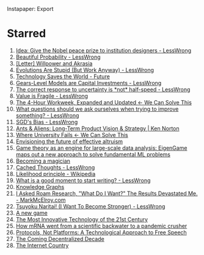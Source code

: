  Instapaper: Export

Starred
=======

1.  [Idea: Give the Nobel peace prize to institution designers - LessWrong](https://www.lesswrong.com/posts/sAGj5AmdjMkxm2St6/idea-give-the-nobel-peace-prize-to-institution-designers)
2.  [Beautiful Probability - LessWrong](https://www.lesswrong.com/posts/bkSkRwo9SRYxJMiSY/beautiful-probability)
3.  [\[Letter\] Willpower and Akrasia](https://www.lsusr.com/blog/willpower-and-akrasia.html)
4.  [Evolutions Are Stupid (But Work Anyway) - LessWrong](https://www.lesswrong.com/posts/jAToJHtg39AMTAuJo/evolutions-are-stupid-but-work-anyway)
5.  [Technology Saves the World - Future](https://future.a16z.com/technology-saves-the-world/)
6.  [Gears-Level Models are Capital Investments - LessWrong](https://www.lesswrong.com/posts/nEBbw2Bc2CnN2RMxy/gears-level-models-are-capital-investments)
7.  [The correct response to uncertainty is \*not\* half-speed - LessWrong](https://www.lesswrong.com/posts/FMkQtPvzsriQAow5q/the-correct-response-to-uncertainty-is-not-half-speed)
8.  [Value is Fragile - LessWrong](https://www.lesswrong.com/posts/GNnHHmm8EzePmKzPk/value-is-fragile)
9.  [The 4-Hour Workweek, Expanded and Updated ← We Can Solve This](https://sandymaguire.me/books/ferriss-timothy-the-4hour-workweek-expanded-and-updated.html)
10. [What questions should we ask ourselves when trying to improve something? - LessWrong](https://www.lesswrong.com/posts/xE7F4b34pfTMThYMX/what-questions-should-we-ask-ourselves-when-trying-to)
11. [SGD's Bias - LessWrong](https://www.lesswrong.com/posts/ej2r2JADoWiEtxkCd/sgd-s-bias)
12. [Ants & Aliens: Long-Term Product Vision & Strategy | Ken Norton](https://www.bringthedonuts.com/essays/ants-and-aliens-thirty-year-plan.html)
13. [Where University Fails ← We Can Solve This](https://sandymaguire.me/blog/where-uni-fails/index.html)
14. [Envisioning the future of effective altruism](https://autotranslucence.wordpress.com/2018/07/24/envisioning-the-future-of-effective-altruism/)
15. [Game theory as an engine for large-scale data analysis: EigenGame maps out a new approach to solve fundamental ML problems](https://deepmind.com/blog/article/EigenGame)
16. [Becoming a magician](https://autotranslucence.wordpress.com/2018/03/30/becoming-a-magician/)
17. [Cached Thoughts - LessWrong](https://www.lesswrong.com/posts/2MD3NMLBPCqPfnfre/cached-thoughts)
18. [Likelihood principle - Wikipedia](https://en.wikipedia.org/wiki/Likelihood_principle)
19. [What is a good moment to start writing? - LessWrong](https://www.lesswrong.com/posts/eR7SiSgyY5GPaWzr9/what-is-a-good-moment-to-start-writing)
20. [Knowledge Graphs](https://cacm.acm.org/magazines/2021/3/250711-knowledge-graphs/fulltext)
21. [I Asked Roam Research, "What Do I Want?" The Results Devastated Me. - MarkMcElroy.com](https://markmcelroy.com/i-asked-roam-research-what-do-i-want-the-results-devastated-me/)
22. [Tsuyoku Naritai! (I Want To Become Stronger) - LessWrong](https://www.lesswrong.com/posts/DoLQN5ryZ9XkZjq5h/tsuyoku-naritai-i-want-to-become-stronger)
23. [A new game](https://blog.substack.com/p/a-new-game)
24. [The Most Innovative Technology of the 21st Century](https://tigerfeathers.substack.com/p/the-most-innovative-technology-of)
25. [How mRNA went from a scientific backwater to a pandemic crusher](https://www.wired.co.uk/article/mrna-coronavirus-vaccine-pfizer-biontech)
26. [Protocols, Not Platforms: A Technological Approach to Free Speech](https://knightcolumbia.org/content/protocols-not-platforms-a-technological-approach-to-free-speech)
27. [The Coming Decentralized Decade](https://morningconsult.com/opinions/the-coming-decentralized-decade/)
28. [The Internet Country](https://tigerfeathers.substack.com/p/the-internet-country)
